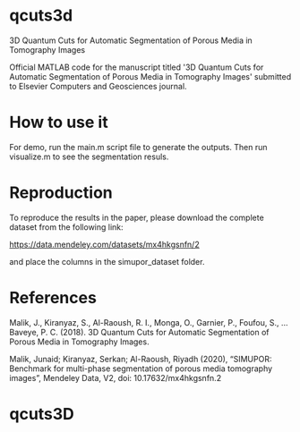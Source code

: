 # qcuts3d
3D Quantum Cuts for Automatic Segmentation of Porous Media in Tomography Images

Official MATLAB code for the manuscript titled '3D Quantum Cuts for Automatic Segmentation of Porous Media in Tomography Images' submitted to Elsevier Computers and Geosciences journal. 

# How to use it
For demo, run the main.m script file to generate the outputs. Then run visualize.m to see the segmentation resuls.

# Reproduction
To reproduce the results in the paper, please download the complete dataset from the following link:

https://data.mendeley.com/datasets/mx4hkgsnfn/2

and place the columns in the simupor_dataset folder. 

# References
Malik, J., Kiranyaz, S., Al-Raoush, R. I., Monga, O., Garnier, P., Foufou, S., … Baveye, P. C. (2018). 3D Quantum Cuts for Automatic Segmentation of Porous Media in Tomography Images.

Malik, Junaid; Kiranyaz, Serkan; Al-Raoush, Riyadh (2020), “SIMUPOR: Benchmark for multi-phase segmentation of porous media tomography images”, Mendeley Data, V2, doi: 10.17632/mx4hkgsnfn.2
# qcuts3D
